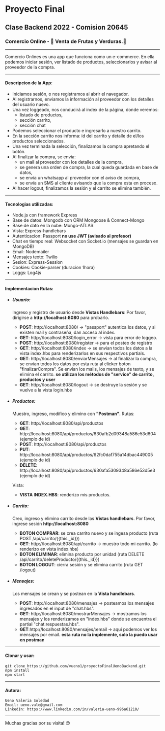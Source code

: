 # Proyecto Final 
## Clase Backend 2022 - Comision 20645

### Comercio Online - :corn: Venta de Frutas y Verduras.:watermelon:
- - -

Comercio Onlines es una app que funciona como un e-commerce. 
En ella podemos iniciar sesión, ver listado de productos, seleccionarlos y avisar al proveedor de la compra. 

* * *
#### Descripcion de la App: 
* Iniciamos sesión, o nos registramos al abrir el navegador. 
* Al registrarnos, enviamos la información al proveedor con los detalles del usuario nuevo. 
* Una vez loggeado, nos conducirá al index de la página, donde veremos: 
    - listado de productos,
    - sección carrito,
    - sección chat
* Podemos seleccionar el producto e ingresarlo a nuestro carrito.
* En la sección carrito nos informa: id del carrito y detalle de el/los productos seleccionados.
* Una vez terminada la selección, finalizamos la compra apretando el botón.
* Al finalizar la compra, se envia:
    - un mail al proveedor con los detalles de la compra, 
    - se genera una orden de compra, la cual queda guardada en base de datos, 
    - se envía un whatsapp al proveedor con el aviso de compra, 
    - se envía un SMS al cliente avisando que la compra esta en proceso.
* Al hacer logout, finalizamos la sesión y el carrito se elimina también.

* * *
#### Tecnologias utilizadas: 
* Node.js con framework Express
* Base de datos: Mongodb con ORM Mongoose & Connect-Mongo
* Base de dato en la nube: Mongo-ATLAS
* Vista: Express-handlebars
* Autenticacion: Passport __no use JWT (avisado al profesor)__
* Chat en tiempo real: Websocket con Socket.io (mensajes se guardan en MongoDB)
* Email: Nodemailer
* Mensajes texto: Twilio 
* Sesion: Express-Session 
* Cookies: Cookie-parser (duracion 1hora)
* Loggs: Log4js

* * *
#### Implementacion Rutas: 
* ##### Usuario: 
    Ingreso y registro de usuario desde __Vistas Handlebars__: 
    Por favor, dirigirse a __http://localhost:8080__ para probarlo.
    - __POST__: http://localhost:8080/ → "passport" autentica los datos, y si existen mail y contraseña, dan acceso al index.
    - __GET__: http://localhost:8080/login_error → vista para error de loggeo. 
    - __POST__: http://localhost:8080/register → para el posteo de registro 
    - __GET__: http://localhost:8080/index → se envian todos los datos a la vista index.hbs para renderizarlos en sus respectivos partials. 
    - __GET__: http://localhost:8080/enviarMensajes → al finalizar la compra, se envian todos los datos por esta ruta al clicker boton "finalizarCompra". 
    Se envian los mails, los mensajes de texto, y se elimina el carrito. 
    __se utilizan los métodos de "service" de carrito, productos y user__
    - __GET__: http://localhost:8080/logout → se destruye la sesión y se vuelve a la vista login.hbs

* ##### Productos: 
    Muestro, ingreso, modifico y elimino con __"Postman"__. 
    Rutas: 
    - __GET__: http://localhost:8080/api/productos
    - __GET__: http://localhost:8080/api/productos/630afb2d09348a586e53d604 (ejemplo de id)
    - __POST__: http://localhost:8080/api/productos
    - __PUT__: http://localhost:8080/api/productos/62fc0daf755a14dbac449005 (ejemplo de id)
    - __DELETE__: http://localhost:8080/api/productos/630afa5309348a586e53d5e3 (ejemplo de id)

    Vista:
    - __VISTA INDEX.HBS__: renderizo mis productos.

* ##### Carrito: 
    Creo, ingreso y elimino carrito desde las __Vistas handlebars__.
    Por favor, ingrese sesión __http://localhost:8080__ 
    - __BOTON COMPRAR__: se crea carrito nuevo y se ingesa producto (ruta POST /api/carrito/{{this._id}})
    - __GET__: http://localhost:8080/api/carrito → muestro todo mi carrito. (lo renderizo en vista index.hbs)
    - __BOTON ELIMINAR__: elimina producto por unidad (ruta DELETE /api/carrito/deleteProducto/{{this._id}})
    - __BOTON LOGOUT__: cierra sesión y se elimina carrito (ruta GET /logout)

* ##### Mensajes: 
    Los mensajes se crean y se postean en la __Vista handlebars__. 
    - __POST__: http://localhost:8080/mensajes → posteamos los mensajes ingresados en el input de "chat.hbs".
    - __GET__: http://localhost:8080/mostrarMensajes → mostramos los mensajes y los renderizamos en "index.hbs" donde se encuentra el partial "chat.respuestas.hbs".
    - __GET__:http://localhost:8080/mensajes/:email → aqui podemos ver los mensajes por email. __esta ruta no la implemente, solo la puedo usar en postman__

* * *
#### Clonar y usar: 
```
git clone https://github.com/vueno1/proyectoFinalUenoBackend.git
npm install 
npm start
```

* * *
#### Autora: 
```
Ueno Valeria Soledad 
Email: ueno.vale@gmail.com
LinkedIn: https://www.linkedin.com/in/valeria-ueno-996a61210/
```

* * *
Muchas gracias por su visita! 😊